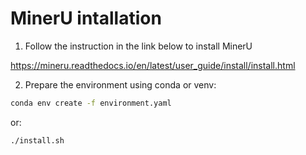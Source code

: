 # MinerU intallation

1. Follow the instruction in the link below to install MinerU

https://mineru.readthedocs.io/en/latest/user_guide/install/install.html

2. Prepare the environment using conda or venv:

```sh
conda env create -f environment.yaml
```

or:

```sh
./install.sh
```
